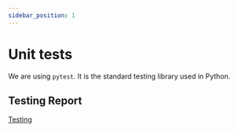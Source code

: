 ```yaml
---
sidebar_position: 1
---
```


# Unit tests
We are using `pytest`. It is the standard testing library used in Python.

## Testing Report
[Testing](pathname:///htmlcov/index.html)
